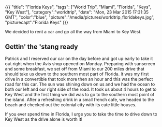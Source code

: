 {{{
  "title": "Florida Keys",
  "tags": ["World Trip", "Miami", "Florida", "Keys", "Key West"],
  "category":"worldtrip",
  "date": "Mon, 23 Mar 2015 17:31:35 GMT",
  "color":"blue",
  "picture":"/media/pictures/worldtrip_floridakeys.jpg",
  "picturecapt":"Florida Keys"
}}}

We decided to rent a car and go all the way from Miami to Key West.
<!--more-->
## Gettin' the 'stang ready
Patrick and I reserved our car on the day before and got up early to take it out right when the Avis shop opened on Monday. Preparing with
sunscreen and some breakfast, we set off from Miami to our 200 miles drive that should take us down to the southern most part of Florida.
It was my first drive in a convertible that took more then an hour and this was the perfect road for this car. The sun was shining down
on us and we had the ocean to both our left and our right side of the road. It took us about 4 hours to get to Key West and the first
thing we did was to go to the southern most point of the island. After a refreshing drink in a small french cafe, we headed to the beach
and checked out the colonial city with its cute little houses.

If you ever spend time in Florida, I urge you to take the time to drive down to Key West as the drive alone is worth it!


<!--gallery:media/pictures/floridakeys-->


